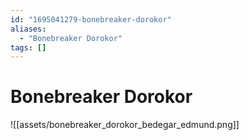 ```yaml
---
id: "1695041279-bonebreaker-dorokor"
aliases:
  - "Bonebreaker Dorokor"
tags: []
---
```


# Bonebreaker Dorokor

![[assets/bonebreaker_dorokor_bedegar_edmund.png]]
